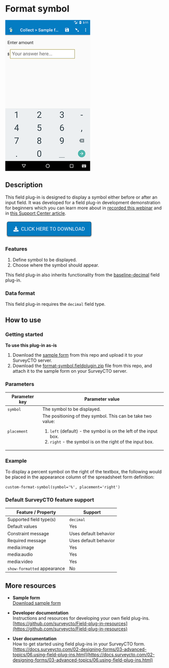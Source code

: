 # Format symbol

![Screenshot](extras/format-symbol.png)

## Description

This field plug-in is designed to display a symbol either before or after an input field. It was developed for a field plug-in development demonstration for beginners which you can learn more about in [recorded this webinar](https://www.surveycto.com/videos/plugin-dev-webinar/) and in [this Support Center article](https://support.surveycto.com/hc/en-us/articles/360063734953).

[![Download now](extras/download-button.png)](https://github.com/surveycto/format-symbol/raw/master/format-symbol.fieldplugin.zip)

### Features

1. Define symbol to be displayed.
1. Choose where the symbol should appear.

This field plug-in also inherits functionality from the [baseline-decimal](https://github.com/surveycto/baseline-decimal) field plug-in.

### Data format

This field plug-in requires the `decimal` field type.

## How to use

### Getting started

**To use this plug-in as-is**

1. Download the [sample form](https://github.com/surveycto/format-symbol/raw/master/extras/sample-form/Sample%20form.xlsx) from this repo and upload it to your SurveyCTO server.
1. Download the [format-symbol.fieldplugin.zip](https://github.com/surveycto/format-symbol/raw/master/format-symbol.fieldplugin.zip) file from this repo, and attach it to the sample form on your SurveyCTO server.

### Parameters

| Parameter key | Parameter value |
| --- | --- |
| `symbol` | The symbol to be displayed.|
| `placement` | The positioning of they symbol. This can be take two value: <br> <ol><li>`left` (default) - the symbol is on the left of the input box. </li><li>`right` - the symbol is on the right of the input box.</li></ol>|

### Example
To display a percent symbol on the right of the textbox, the following would be placed in the appearance column of the spreadsheet form definition:

`custom-format-symbol(symbol='%', placement='right')`

### Default SurveyCTO feature support

| Feature / Property | Support |
| --- | --- |
| Supported field type(s) | `decimal`|
| Default values | Yes |
| Constraint message | Uses default behavior |
| Required message | Uses default behavior |
| media:image | Yes |
| media:audio | Yes |
| media:video | Yes |
| `show-formatted` appearance | No |

## More resources

* **Sample form**   
[Download sample form](https://github.com/surveycto/format-symbol/raw/master/extras/sample-form/Sample%20form.xlsx)  

* **Developer documentation**  
Instructions and resources for developing your own field plug-ins.  
[https://github.com/surveycto/Field-plug-in-resources](https://github.com/surveycto/Field-plug-in-resources)

* **User documentation**  
How to get started using field plug-ins in your SurveyCTO form.  
[https://docs.surveycto.com/02-designing-forms/03-advanced-topics/06.using-field-plug-ins.html](https://docs.surveycto.com/02-designing-forms/03-advanced-topics/06.using-field-plug-ins.html)
